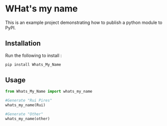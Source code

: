 # WHat's my name

This is an example project demonstrating how to publish a python module to PyPI.



## Installation

Run the following to install :

```python
pip install Whats_My_Name
```


## Usage

```python 
from Whats_My_Name import whats_my_name 

#Generate "Rui Pires"
whats_my_name(Rui)

#Generate "Other"
whats_my_name(other)
```

